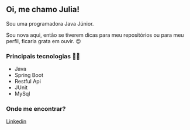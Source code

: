 ## Oi, me chamo Julia!

Sou uma programadora Java Júnior. 

Sou nova aqui, então se tiverem dicas para meu repositórios ou para meu perfil, ficaria grata em ouvir. :wink: 

### **Principais tecnologias :woman_technologist:**
- Java
- Spring Boot
- Restful Api
- JUnit
- MySql

### **Onde me encontrar?**

<a href="https://www.linkedin.com/in/julia-sim%C3%A3o-de-almeida-cruz-1a8a46199/" target="Linkedin">Linkedin</a>
